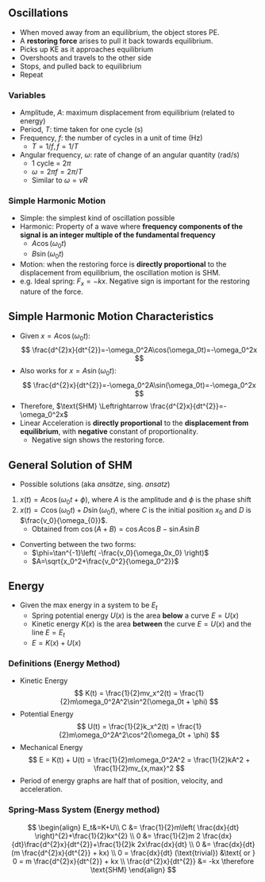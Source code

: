 ## Oscillations
- When moved away from an equilibrium, the object stores PE.
- A **restoring force** arises to pull it back towards equilibrium.
- Picks up KE as it approaches equilibrium
- Overshoots and travels to the other side
- Stops, and pulled back to equilibrium
- Repeat
### Variables
- Amplitude, $A$: maximum displacement from equilibrium (related to energy)
- Period, $T$: time taken for one cycle (s)
- Frequency, $f$: the number of cycles in a unit of time (Hz)
	- $T = 1/f, f = 1/T$
- Angular frequency, $ω$: rate of change of an angular quantity (rad/s)
	- 1 cycle = $2π$
	- $ω=2πf=2π/T$
	- Similar to $ω=vR$
### Simple Harmonic Motion
- Simple: the simplest kind of oscillation possible
- Harmonic: Property of a wave where **frequency components of the signal is an integer multiple of the fundamental frequency**
	- $A \cos (ω_0t)$
	- $B \sin (ω_0t)$
- Motion: when the restoring force is **directly proportional** to the displacement from equilibrium, the oscillation motion is SHM.
- e.g. Ideal spring: $F_x=-kx$. Negative sign is important for the restoring nature of the force.
## Simple Harmonic Motion Characteristics
- Given $x = A\cos(\omega_{0}t)$:
$$
\frac{d^{2}x}{dt^{2}}=-\omega_0^2A\cos(\omega_0t)=-\omega_0^2x
$$
- Also works for $x = A\sin(\omega_{0}t)$:
$$
\frac{d^{2}x}{dt^{2}}=-\omega_0^2A\sin(\omega_0t)=-\omega_0^2x
$$
- Therefore, $\text{SHM} \Leftrightarrow \frac{d^{2}x}{dt^{2}}=-\omega_0^2x$
- Linear Acceleration is **directly proportional** to the **displacement from equilibrium**, with **negative** constant of proportionality.
	- Negative sign shows the restoring force.
## General Solution of SHM
- Possible solutions (aka *ansätze*, sing. *ansatz*)
1. $x(t)=A\cos(\omega_0t + \phi)$, where $A$ is the amplitude and $\phi$ is the phase shift
2. $x(t) = C\cos(\omega_0t) + D\sin(\omega_0t)$, where $C$ is the initial position $x_0$ and $D$ is $\frac{v_0}{\omega_{0}}$.
	- Obtained from $\cos(A+B) = \cos A\cos B - \sin A\sin B$
- Converting between the two forms:
	- $\phi=\tan^{-1}\left( -\frac{v_0}{\omega_0x_0} \right)$
	- $A=\sqrt{x_0^2+\frac{v_0^2}{\omega_0^2}}$
## Energy
- Given the max energy in a system to be $E_t$
	- Spring potential energy $U(x)$ is the area **below** a curve $E=U(x)$
	- Kinetic energy $K(x)$ is the area **between** the curve $E=U(x)$ and the line $E=E_t$
	- $E = K(x) + U(x)$
### Definitions (Energy Method)
- Kinetic Energy
$$
K(t) = \frac{1}{2}mv_x^2(t) = \frac{1}{2}m\omega_0^2A^2\sin^2(\omega_0t + \phi)
$$
- Potential Energy
$$
U(t) = \frac{1}{2}k_x^2(t) = \frac{1}{2}m\omega_0^2A^2\cos^2(\omega_0t + \phi)
$$
- Mechanical Energy
$$
E = K(t) + U(t) = \frac{1}{2}m\omega_0^2A^2 = \frac{1}{2}kA^2 + \frac{1}{2}mv_{x,max}^2
$$
- Period of energy graphs are half that of position, velocity, and acceleration.
### Spring-Mass System (Energy method)
$$
\begin{align}
E_t&=K+U\\
C &= \frac{1}{2}m\left( \frac{dx}{dt} \right)^{2}+\frac{1}{2}kx^{2} \\
0 &= \frac{1}{2}m 2 \frac{dx}{dt}\frac{d^{2}x}{dt^{2}}+\frac{1}{2}k 2x\frac{dx}{dt} \\
0 &= \frac{dx}{dt}(m \frac{d^{2}x}{dt^{2}} + kx) \\
0 = \frac{dx}{dt} (\text{trivial}) &\text{ or } 0 = m \frac{d^{2}x}{dt^{2}} + kx \\
\frac{d^{2}x}{dt^{2}} &= -kx \therefore \text{SHM}
\end{align}
$$